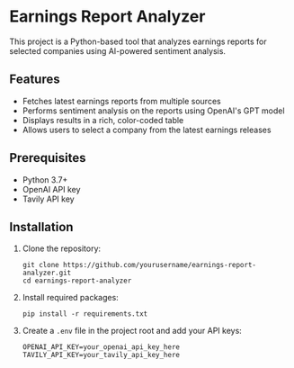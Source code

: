 # Earnings Report Analyzer

This project is a Python-based tool that analyzes earnings reports for selected companies using AI-powered sentiment analysis.

## Features

- Fetches latest earnings reports from multiple sources
- Performs sentiment analysis on the reports using OpenAI's GPT model
- Displays results in a rich, color-coded table
- Allows users to select a company from the latest earnings releases

## Prerequisites

- Python 3.7+
- OpenAI API key
- Tavily API key

## Installation

1. Clone the repository:
   ```
   git clone https://github.com/yourusername/earnings-report-analyzer.git
   cd earnings-report-analyzer
   ```

2. Install required packages:
   ```
   pip install -r requirements.txt
   ```

3. Create a `.env` file in the project root and add your API keys:
   ```
   OPENAI_API_KEY=your_openai_api_key_here
   TAVILY_API_KEY=your_tavily_api_key_here
   ```
